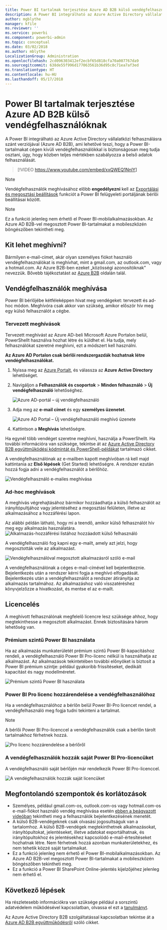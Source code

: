 ```yaml
---
title: Power BI tartalmak terjesztése Azure AD B2B külső vendégfelhasználóknak
description: A Power BI integrálható az Azure Active Directory vállalatközi felhasználásra szánt verziójával (Azure AD B2B), ami lehetővé teszi, hogy a Power BI-tartalmakat cégen kívüli vendégfelhasználókkal is biztonságosan meg tudja osztani.
author: mgblythe
manager: kfile
ms.reviewer: ''
ms.service: powerbi
ms.component: powerbi-admin
ms.topic: conceptual
ms.date: 03/02/2018
ms.author: mblythe
LocalizationGroup: Administration
ms.openlocfilehash: 2cd096303412ef2ecbf65d818cfa70a007767da9
ms.sourcegitcommit: 638de55f996d177063561b36d95c8c71ea7af3ed
ms.translationtype: HT
ms.contentlocale: hu-HU
ms.lasthandoff: 05/17/2018
---
```

# <a name="distribute-power-bi-content-to-external-guest-users-with-azure-ad-b2b"></a>Power BI tartalmak terjesztése Azure AD B2B külső vendégfelhasználóknak

A Power BI integrálható az Azure Active Directory vállalatközi felhasználásra szánt verziójával (Azure AD B2B), ami lehetővé teszi, hogy a Power BI-tartalmakat cégen kívüli vendégfelhasználókkal is biztonságosan meg tudja osztani, úgy, hogy közben teljes mértékben szabályozza a belső adatok felhasználását.

> [!VIDEO https://www.youtube.com/embed/xxQWEQ1NnlY]

> [!NOTE]
> Vendégfelhasználók meghívásához előbb **engedélyezni** kell az [Exportálási és megosztási beállítások](service-admin-portal.md#export-and-sharing-settings) funkciót a Power BI felügyeleti portáljának bérlői beállításai között.

> [!NOTE]
> Ez a funkció jelenleg nem érhető el Power BI-mobilalkalmazásokban. Az Azure AD B2B-vel megosztott Power BI-tartalmakat a mobileszközén böngészőben tekintheti meg. 

## <a name="who-can-you-invite"></a>Kit lehet meghívni?

Bármilyen e-mail-címet, akár olyan személyes fiókot használó vendégfelhasználókat is meghívhat, mint a gmail.com, az outlook.com, vagy a hotmail.com. Az Azure B2B-ben ezeket „közösségi azonosítóknak” nevezzük. Bővebb tájékoztatást az [Azure B2B](https://docs.microsoft.com/en-us/azure/active-directory/active-directory-b2b-what-is-azure-ad-b2b) oldalán talál.

## <a name="invite-guest-users"></a>Vendégfelhasználók meghívása

Power BI bérlőjébe kétféleképpen hívat meg vendégeket: tervezett és ad-hoc módon. Meghívóra csak akkor van szükség, amikor először hív meg egy külső felhasználót a cégbe.

### <a name="planned-invites"></a>Tervezett meghívások

Tervezett meghívást az Azure AD-beli Microsoft Azure Portalon belül, PowerShellt használva hozhat létre és küldhet el. Ha tudja, mely felhasználókat szeretné meghívni, ezt a módszert kell használni. 

**Az Azure AD Portalon csak bérlői rendszergazdák hozhatnak létre vendégfelhasználókat.**

1. Nyissa meg az [Azure Portalt](https://portal.azure.com), és válassza az **Azure Active Directory** lehetőséget.

2. Navigáljon a **Felhasználók és csoportok** > **Minden felhasználó** > **Új vendégfelhasználó** lehetőséghez.

    ![Azure AD-portál – új vendégfelhasználó](media/service-admin-azure-ad-b2b/azuread-portal-new-guest-user.png)

3. Adja meg az **e-mail címet** és egy **személyes üzenetet**.

    ![Azure AD Portal – Új vendégfelhasználó meghívó üzenete](media/service-admin-azure-ad-b2b/azuread-portal-invite-message.png)

4. Kattintson a **Meghívás** lehetőségre.

Ha egynél több vendéget szeretne meghívni, használja a PowerShellt. Ha további információra van szüksége, tekintse át az [Azure Active Directory B2B együttműködési kódmintát és PowerShell-példákat](https://docs.microsoft.com/azure/active-directory/b2b/code-samples) tartalmazó cikket.

A vendégfelhasználónak az e-mailben kapott meghívóban rá kell majd kattintania az **Első lépések** (Get Started) lehetőségre. A rendszer ezután hozzá fogja adni a vendégfelhasználót a bérlőhöz.

![Vendégfelhasználó e-mailes meghívása](media/service-admin-azure-ad-b2b/guest-user-invite-email.png)

### <a name="ad-hoc-invites"></a>Ad-hoc meghívások

A meghívás végrehajtásához bármikor hozzáadhatja a külső felhasználót az irányítópultjához vagy jelentéséhez a megosztási felületen, illetve az alkalmazásához a hozzáférési lapon.

Az alábbi példán látható, hogy mi a teendő, amikor külső felhasználót hív meg egy alkalmazás használatára.
![Alkalmazás-hozzáférési listához hozzáadott külső felhasználó](media/service-admin-azure-ad-b2b/power-bi-app-access.png)

A vendégfelhasználó fog kapni egy e-mailt, amely azt jelzi, hogy megosztották vele az alkalmazást.

![Vendégfelhasználóval megosztott alkalmazásról szóló e-mail](media/service-admin-azure-ad-b2b/guest-user-invite-email2.png)

A vendégfelhasználónak a céges e-mail-címével kell bejelentkeznie. Bejelentkezés után a rendszer kérni fogja a meghívó elfogadását. Bejelentkezés után a vendégfelhasználót a rendszer átirányítja az alkalmazás tartalmához. Az alkalmazáshoz való visszatéréshez könyvjelzőzze a hivatkozást, és mentse el az e-mailt.

## <a name="licensing"></a>Licencelés

A meghívott felhasználónak megfelelő licencre lesz szüksége ahhoz, hogy megtekinthesse a megosztott alkalmazást. Ennek biztosítására három lehetőség van.

### <a name="use-power-bi-premium"></a>Prémium szintű Power BI használata

Ha az alkalmazás munkaterületét prémium szintű Power BI-kapacitáshoz rendeli, a vendégfelhasználó Power BI Pro-licenc nélkül is használhatja az alkalmazást. Az alkalmazások tekintetében további előnyöket is biztosít a Power BI prémium szintje: például gyakoribb frissítéseket, dedikált kapacitást és nagy modellméretet.

![Prémium szintű Power BI használata](media/service-admin-azure-ad-b2b/license-approach1.png)

### <a name="assign-power-bi-pro-license-to-guest-user"></a>Power BI Pro licenc hozzárendelése a vendégfelhasználóhoz

Ha a vendégfelhasználóhoz a bérlőn belül Power BI-Pro licencet rendel, a vendégfelhasználó meg fogja tudni tekinteni a tartalmat.

> [!NOTE]
> A bérlői Power BI Pro-licenccel a vendégfelhasználók csak a bérlőn tárolt tartalmakhoz férhetnek hozzá.

![Pro licenc hozzárendelése a bérlőről](media/service-admin-azure-ad-b2b/license-approach2.png)

### <a name="guest-user-brings-their-own-power-bi-pro-license"></a>A vendégfelhasználók hozzák saját Power BI Pro-licencüket

A vendégfelhasználó saját bérlőjén már rendelkezik Power BI Pro-licenccel.

![A vendégfelhasználók hozzák saját licencüket](media/service-admin-azure-ad-b2b/license-approach3.png)

## <a name="considerations-and-limitations"></a>Megfontolandó szempontok és korlátozások

* Személyes, például gmail.com-os, outlook.com-os vagy hotmail.com-os e-mail-fiókot használó vendég meghívása esetén [ebben a beágyazott videóban](https://docs.microsoft.com/en-us/azure/active-directory/active-directory-b2b-redemption-experience) tekintheti meg a felhasználók bejelentkezésének menetét.
* A külső B2B-vendégeknek csak olvasási jogosultságuk van a tartalomhoz. A külső B2B-vendégek megtekinthetnek alkalmazásokat, irányítópultokat, jelentéseket, illetve adatokat exportálhatnak, és irányítópultokhoz és jelentésekhez kapcsolódó e-mail-értesítéseket hozhatnak létre. Nem férhetnek hozzá azonban munkaterületekhez, és nem tehetik közzé saját tartalmaikat.
* Ez a funkció jelenleg nem érhető el Power BI-mobilalkalmazásokban. Az Azure AD B2B-vel megosztott Power BI-tartalmakat a mobileszközén böngészőben tekintheti meg.
* Ez a funkció a Power BI SharePoint Online-jelentés kijelzőjéhez jelenleg nem érhető el.

## <a name="next-steps"></a>Következő lépések

Ha részletesebb információkra van szüksége például a sorszintű adatvédelem működésével kapcsolatban, olvassa el ezt a [tanulmányt](https://aka.ms/powerbi-b2b-whitepaper).

Az Azure Active Directory B2B szolgáltatással kapcsolatban tekintse át a [Azure AD B2B együttműködésről](https://docs.microsoft.com/azure/active-directory/active-directory-b2b-what-is-azure-ad-b2b) szóló cikket.
